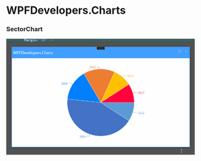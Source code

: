 # WPFDevelopers.Charts

### SectorChart   
![SectorChart](https://raw.githubusercontent.com/WPFDevelopersOrg/ResourcesCache/main/resources/WPFDevelopers.ChartsResource/SectorChart.gif)
